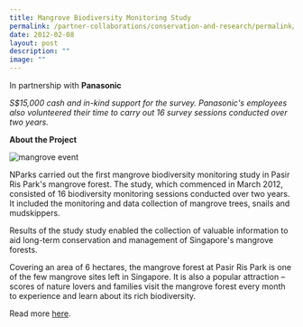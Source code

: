 ```yaml
---
title: Mangrove Biodiversity Monitoring Study
permalink: /partner-collaborations/conservation-and-research/permalink/MBMS/
date: 2012-02-08
layout: post
description: ""
image: ""
---
```


In partnership with **Panasonic**

*S$15,000 cash and in-kind support for the survey. Panasonic's employees also volunteered their time to carry out 16 survey sessions conducted over two years.*

**About the Project**

![mangrove event](https://www.gardencityfund.gov.sg/-/media/gcf/projects/collaborations-and-research/mangrove_event_01.ashx)

NParks carried out the first mangrove biodiversity monitoring study in Pasir Ris Park's mangrove forest. The study, which commenced in March 2012, consisted of 16 biodiversity monitoring sessions conducted over two years. It included the monitoring and data collection of mangrove trees, snails and mudskippers.

Results of the study study enabled the collection of valuable information to aid long-term conservation and management of Singapore's mangrove forests.

Covering an area of 6 hectares, the mangrove forest at Pasir Ris Park is one of the few mangrove sites left in Singapore. It is also a popular attraction – scores of nature lovers and families visit the mangrove forest every month to experience and learn about its rich biodiversity.

Read more [here](http://www.nparks.gov.sg/cms/index.php?option=com_news&task=view&id=301&Itemid=247).